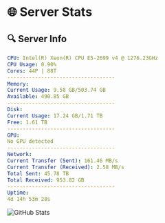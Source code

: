 # 🌐 Server Stats
## 🔍 Server Info
```yaml
CPU: Intel(R) Xeon(R) CPU E5-2699 v4 @ 1276.23GHz
CPU Usage: 0.90%
Cores: 44P | 88T
-----------------------------------
Memory:
Current Usage: 9.58 GB/503.74 GB
Available: 490.85 GB
-----------------------------------
Disk:
Current Usage: 17.24 GB/1.71 TB
Free: 1.61 TB
-----------------------------------
GPU:
No GPU detected
-----------------------------------
Network:
Current Transfer (Sent): 161.46 MB/s
Current Transfer (Received): 2.58 MB/s
Total Sent: 45.78 TB
Total Received: 953.82 GB
-----------------------------------
Uptime:
4d 14h 53m 28s
```
![GitHub Stats](https://img.shields.io/badge/Updated-2025-02-12_13:36:46-blue)